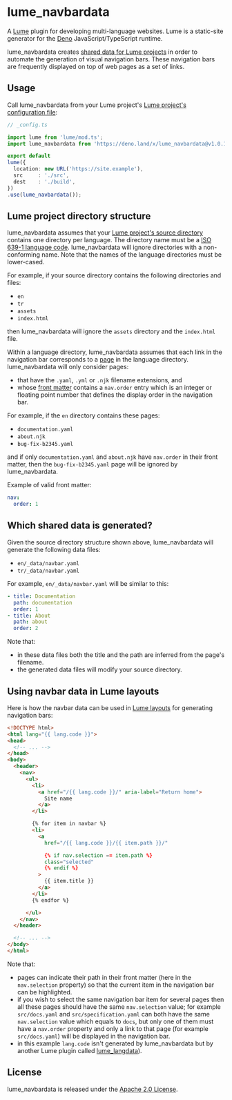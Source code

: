 # lume_navbardata

A [Lume](https://lume.land) plugin for developing multi-language websites.
Lume is a static-site generator for the [Deno](https://deno.land) JavaScript/TypeScript runtime.

lume_navbardata creates [shared data for Lume projects](https://lume.land/docs/creating-pages/shared-data/#the-_data-directories) in order to automate the generation of visual navigation bars. These navigation bars are frequently displayed on top of web pages as a set of links.

## Usage

Call lume_navbardata from your Lume project's [Lume project's configuration file](https://lume.land/docs/configuration/config-file/):

```ts
// _config.ts

import lume from 'lume/mod.ts';
import lume_navbardata from 'https://deno.land/x/lume_navbardata@v1.0.1/mod.ts';

export default
lume({
  location: new URL('https://site.example'),
  src     : './src',
  dest    : './build',
})
.use(lume_navbardata());
```

## Lume project directory structure

lume_navbardata assumes that your [Lume project's source directory](https://lume.land/docs/configuration/config-file/#src) contains one directory per language. The directory name must be a [ISO 639-1 language code](https://en.wikipedia.org/wiki/List_of_ISO_639-1_codes). lume_navbardata will ignore directories with a non-conforming name. Note that the names of the language directories must be lower-cased.

For example, if your source directory contains the following directories and files:

- `en`
- `tr`
- `assets`
- `index.html`

then lume_navbardata will ignore the `assets` directory and the `index.html` file.

Within a language directory, lume_navbardata assumes that each link in the navigation bar corresponds to a [page](https://lume.land/docs/creating-pages/page-files/) in the language directory. lume_navbardata will only consider pages:

- that have the `.yaml`, `.yml` or `.njk` filename extensions, and
- whose [front matter](https://lume.land/docs/getting-started/page-data/) contains a `nav.order` entry which is an integer or floating point number that defines the display order in the navigation bar.

For example, if the `en` directory contains these pages:

- `documentation.yaml`
- `about.njk`
- `bug-fix-b2345.yaml`

and if only `documentation.yaml` and `about.njk` have `nav.order` in their front matter, then the `bug-fix-b2345.yaml` page will be ignored by lume_navbardata.

Example of valid front matter:

```yaml
nav:
  order: 1
```

## Which shared data is generated?

Given the source directory structure shown above, lume_navbardata will generate the following data files:

- `en/_data/navbar.yaml`
- `tr/_data/navbar.yaml`

For example, `en/_data/navbar.yaml` will be similar to this:

```yaml
- title: Documentation
  path: documentation
  order: 1
- title: About
  path: about
  order: 2
```

Note that:

- in these data files both the title and the path are inferred from the page's filename.
- the generated data files will modify your source directory.

## Using navbar data in Lume layouts

Here is how the navbar data can be used in [Lume layouts](https://lume.land/docs/getting-started/create-a-layout/) for generating navigation bars:

```html
<!DOCTYPE html>
<html lang="{{ lang.code }}">
<head>
  <!-- ... -->
</head>
<body>
  <header>
    <nav>
      <ul>
        <li>
          <a href="/{{ lang.code }}/" aria-label="Return home">
            Site name
          </a>
        </li>

        {% for item in navbar %}
        <li>
          <a 
            href="/{{ lang.code }}/{{ item.path }}/"

            {% if nav.selection == item.path %}
            class="selected"
            {% endif %}
          >
            {{ item.title }}
          </a>
        </li>
        {% endfor %}

      </ul>
    </nav>
  </header>

  <!-- ... -->
</body>
</html>
```

Note that:

- pages can indicate their path in their front matter (here in the `nav.selection` property) so that the current item in the navigation bar can be highlighted.
- if you wish to select the same navigation bar item for several pages then all these pages should have the same `nav.selection` value; for example `src/docs.yaml` and `src/specification.yaml` can both have the same `nav.selection` value which equals to `docs`, but only one of them must have a `nav.order` property and only a link to that page (for example `src/docs.yaml`) will be displayed in the navigation bar.
- in this example `lang.code` isn't generated by lume_navbardata but by another Lume plugin called [lume_langdata](https://github.com/doga/lume_langdata)).

## License

lume_navbardata is released under the [Apache 2.0 License](https://www.apache.org/licenses/LICENSE-2.0).
